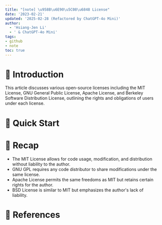 ```yaml
---
title: "[note] \u958B\u6E90\u5C08\u6848 License"
date: '2023-02-21'
updated: '2025-02-28 (Refactored by ChatGPT-4o Mini)'
author:
  - 'Hsiang-Jen Li'
  - ' & ChatGPT-4o Mini'
tags:
- github
- note
toc: true
---
```


# 📌 Introduction
This article discusses various open-source licenses including the MIT License, GNU General Public License, Apache License, and Berkeley Software Distribution License, outlining the rights and obligations of users under each license.
<!-- more -->

# 🚀 Quick Start


# 🔁 Recap
- The MIT License allows for code usage, modification, and distribution without liability to the author.
- GNU GPL requires any code distributor to share modifications under the same license.
- Apache License permits the same freedoms as MIT but retains certain rights for the author.
- BSD License is similar to MIT but emphasizes the author's lack of liability.

# 🔗 References

